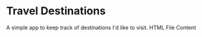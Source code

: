 # Travel Destinations

A simple app to keep track of destinations I'd like to visit.
HTML File Content